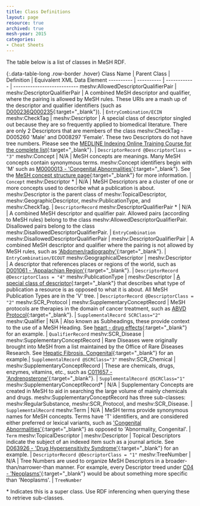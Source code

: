 ```yaml
---
title: Class Definitions
layout: page
resource: true
archived: true
mesh-year: 2015
categories:
- Cheat Sheets
---
```

The table below is a list of classes in MeSH RDF.

{:.data-table-long .row-border .hover}
Class Name | Parent Class | Definition | Equivalent XML Data Element
---------- | ---------- | ------------ | ---------------------------
meshv:AllowedDescriptorQualifierPair  | meshv:DescriptorQualifierPair | A combined MeSH descriptor and qualifier, where the pairing is allowed by MeSH rules.  These URIs are a mash up of the descriptor and qualifier identifiers  (such as [D000236Q000235](http://id.nlm.nih.gov/mesh/D000236Q000235.html){:target="_blank"}). | ```EntryCombination/ECIN```
meshv:CheckTag | meshv:Descriptor | A special class of descriptor singled out because they are so frequently applied to biomedical literature.  There are only 2 Descriptors that are members of the class meshv:CheckTag - D005260 'Male' and D008297 'Female'.  These two Descriptors do not have tree numbers.  Please see the [MEDLINE Indexing Online Training Course for the complete list](http://www.nlm.nih.gov/bsd/indexing/training/CHK_010.html){:target="_blank"}. |  ```DescriptorRecord @DescriptorClass = "3"```
meshv:Concept | N/A | MeSH concepts are meanings. Many MeSH concepts contain synonymous terms. meshv:Concept identifiers begin with 'M' such as [M0000013 - 'Congenital Abnormalities'](http://id.nlm.nih.gov/mesh/M0000013.html){:target="_blank"}. See the [MeSH concept structure page](http://www.nlm.nih.gov/mesh/concept_structure.html){:target="_blank"} for more information. |  ```Concept```
meshv:Descriptor * | N/A | MeSH Descriptors are a cluster of one or more concepts used to describe what a publication is about.  meshv:Descriptor is the parent class of meshv:TopicalDescriptor, meshv:GeographicDescriptor, meshv:PublicationType, and meshv:CheckTag. | ```DescriptorRecord```
meshv:DescriptorQualifierPair * | N/A | A combined MeSH descriptor and qualifier pair.  Allowed pairs (according to MeSH rules) belong to the class meshv:AllowedDescriptorQualifierPair.  Disallowed pairs belong to the class meshv:DisallowedDescriptorQualifierPair. | ```EntryCombination```
meshv:DisallowedDescriptorQualifierPair | meshv:DescriptorQualifierPair | A combined MeSH descriptor and qualifier where the pairing is not allowed by MeSH rules, such as ['Abdomen/radiography'](http://id.nlm.nih.gov/mesh/D000005Q000530.html){:target="_blank"}. | ```EntryCombination/ECOUT```
meshv:GeographicalDescriptor | meshv:Descriptor | A descriptor that references places or regions of the world, such as [D001061 - 'Appalachian Region'](http://id.nlm.nih.gov/mesh/D001061.html){:target="_blank"}. |  ```DescriptorRecord @DescriptorClass = "4"```
meshv:PublicationType | meshv:Descriptor | [A special class of descriptor](http://www.nlm.nih.gov/mesh/pubtypes.html){:target="_blank"} that describes what type of publication a resource is as opposed to what it is about. All MeSH Publication Types are in the 'V' tree. | ```DescriptorRecord @DescriptorClass = "2"```
meshv:SCR_Protocol | meshv:SupplementaryConceptRecord | MeSH protocols are therapies in the domain of cancer treatment, such as [ABVD Protocol](http://id.nlm.nih.gov/mesh/C104696.html){:target="_blank"}. |  ```SupplementalRecord SCRClass="2"```
meshv:Qualifier | N/A  | Also known as Subheadings, these provide context to the use of a MeSH Heading. See [heart - drug effects](http://id.nlm.nih.gov/mesh/D006321Q000187.html){:target="_blank"} for an example. |  ```QualifierRecord```
meshv:SCR_Disease | meshv:SupplementaryConceptRecord | Rare Diseases were originally brought into MeSH from a list maintained by the Office of Rare Diseases Research. See [Hepatic Fibrosis, Congenital](http://id.nlm.nih.gov/mesh/C562378.html){:target="_blank"} for an example.| ```SupplementalRecord @SCRClass="3"```
meshv:SCR_Chemical | meshv:SupplementaryConceptRecord | These are chemicals, drugs, enzymes, vitamins, etc., such as [C011657 - 'Andrenosterone'](http://id.nlm.nih.gov/mesh/C011657.html){:target="_blank"}.  |  ```SupplementalRecord @SCRClass="1"```
meshv:SupplementaryConceptRecord* | N/A | Supplementary Concepts are created in MeSH to aid in searching the large volume of mainly chemicals and drugs.  meshv:SupplementaryConceptRecord has three sub-classes: meshv:RegularSubstance, meshv:SCR_Protocol, and meshv:SCR_Disease. | ```SupplementalRecord```
meshv:Term | N/A | MeSH terms provide synonymous names for MeSH concepts.  Terms have 'T' identifiers, and are considered either preferred or lexical variants, such as ['Congenital Abnormalities'](http://id.nlm.nih.gov/mesh/T000029.html){:target="_blank"} as opposed to 'Abnormality, Congenital'. | ```Term```
meshv:TopicalDescriptor | meshv:Descriptor |  Topical Descriptors indicate the subject of an indexed item such as a journal article.  See [D063926 - 'Drug Hypersensitivity Syndrome'](http://id.nlm.nih.gov/mesh/D063926.html){:target="_blank"} for an example. | ```DescriptorRecord @DescriptorClass = "1"```
meshv:TreeNumber | N/A | Tree Numbers are used to organize MeSH Descriptors in a broader-than/narrower-than manner. For example, every Descriptor treed under [C04 - 'Neoplasms'](http://id.nlm.nih.gov/mesh/C04.html){:target="_blank"} would be about something more specific than 'Neoplasms'. | ```TreeNumber```


&#42; Indicates this is a super class. Use RDF inferencing when querying these to retrieve sub-classes.

